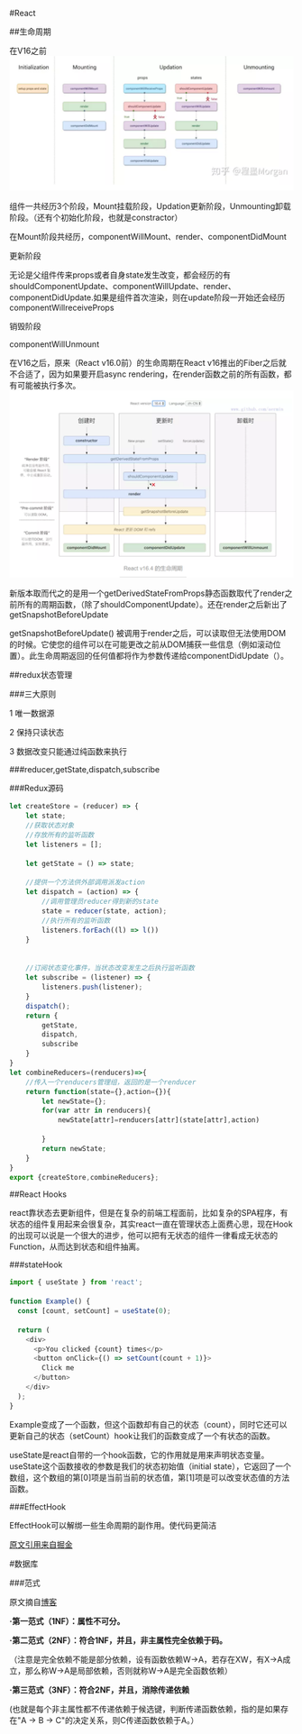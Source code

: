 #React

##生命周期

在V16之前
![Alt](./images/20190401220235.png)

组件一共经历3个阶段，Mount挂载阶段，Updation更新阶段，Unmounting卸载阶段。（还有个初始化阶段，也就是constractor）

在Mount阶段共经历，componentWillMount、render、componentDidMount

更新阶段 

无论是父组件传来props或者自身state发生改变，都会经历的有  shouldComponentUpdate、componentWillUpdate、render、componentDidUpdate.如果是组件首次渲染，则在update阶段一开始还会经历componentWillreceiveProps

销毁阶段

componentWillUnmount

在V16之后，原来（React v16.0前）的生命周期在React v16推出的Fiber之后就不合适了，因为如果要开启async rendering，在render函数之前的所有函数，都有可能被执行多次。
![Alt](./images/20190401220530.png)

新版本取而代之的是用一个getDerivedStateFromProps静态函数取代了render之前所有的周期函数，（除了shouldComponentUpdate）。还在render之后新出了getSnapshotBeforeUpdate

getSnapshotBeforeUpdate() 被调用于render之后，可以读取但无法使用DOM的时候。它使您的组件可以在可能更改之前从DOM捕获一些信息（例如滚动位置）。此生命周期返回的任何值都将作为参数传递给componentDidUpdate（）。


##redux状态管理

###三大原则

1 唯一数据源

2 保持只读状态

3 数据改变只能通过纯函数来执行

###reducer,getState,dispatch,subscribe

###Redux源码
```js
let createStore = (reducer) => {
    let state;
    //获取状态对象
    //存放所有的监听函数
    let listeners = [];

    let getState = () => state;

    //提供一个方法供外部调用派发action
    let dispatch = (action) => {
        //调用管理员reducer得到新的state
        state = reducer(state, action);
        //执行所有的监听函数
        listeners.forEach((l) => l())
    }


    //订阅状态变化事件，当状态改变发生之后执行监听函数
    let subscribe = (listener) => {
        listeners.push(listener);
    }
    dispatch();
    return {
        getState,
        dispatch,
        subscribe
    }
}
let combineReducers=(renducers)=>{
    //传入一个renducers管理组，返回的是一个renducer
    return function(state={},action={}){
        let newState={};
        for(var attr in renducers){
            newState[attr]=renducers[attr](state[attr],action)

        }
        return newState;
    }
}
export {createStore,combineReducers};
```



##React Hooks

react靠状态去更新组件，但是在复杂的前端工程面前，比如复杂的SPA程序，有状态的组件复用起来会很复杂，其实react一直在管理状态上面费心思，现在Hook的出现可以说是一个很大的进步，他可以把有无状态的组件一律看成无状态的Function，从而达到状态和组件抽离。

###stateHook

```js
import { useState } from 'react';

function Example() {
  const [count, setCount] = useState(0);

  return (
    <div>
      <p>You clicked {count} times</p>
      <button onClick={() => setCount(count + 1)}>
        Click me
      </button>
    </div>
  );
}


```

Example变成了一个函数，但这个函数却有自己的状态（count），同时它还可以更新自己的状态（setCount）hook让我们的函数变成了一个有状态的函数。

useState是react自带的一个hook函数，它的作用就是用来声明状态变量。useState这个函数接收的参数是我们的状态初始值（initial state），它返回了一个数组，这个数组的第[0]项是当前当前的状态值，第[1]项是可以改变状态值的方法函数。




###EffectHook

EffectHook可以解绑一些生命周期的副作用。使代码更简洁

[原文引用来自掘金](https://juejin.im/post/5be3ea136fb9a049f9121014#heading-6) 














#数据库


###范式

原文摘自[博客](https://www.cnblogs.com/lca1826/p/6601395.html) 

__·第一范式（1NF）：属性不可分。__

__·第二范式（2NF）：符合1NF，并且，非主属性完全依赖于码。__

  （注意是完全依赖不能是部分依赖，设有函数依赖W→A，若存在XW，有X→A成立，那么称W→A是局部依赖，否则就称W→A是完全函数依赖）

__·第三范式（3NF）：符合2NF，并且，消除传递依赖__

  (也就是每个非主属性都不传递依赖于候选键，判断传递函数依赖，指的是如果存在"A → B → C"的决定关系，则C传递函数依赖于A。）


